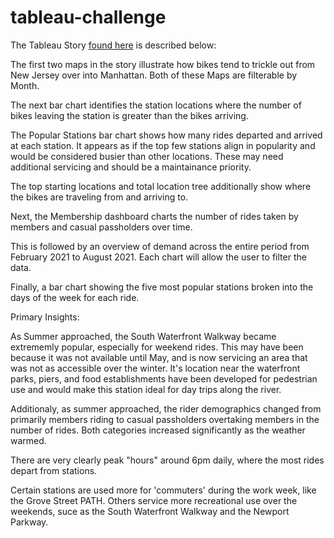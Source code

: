 # tableau-challenge

The Tableau Story [found here](https://public.tableau.com/app/profile/ashleigh.devito) is described below:

The first two maps in the story illustrate how bikes tend to trickle out from New Jersey over into Manhattan. Both of these Maps are filterable by Month.

The next bar chart identifies the station locations where the number of bikes leaving the station is greater than the bikes arriving.  

The Popular Stations bar chart shows how many rides departed and arrived at each station.  It appears as if the top few stations align in popularity and would be considered busier than other locations.  These may need additional servicing and should be a maintainance priority.

The top starting locations and total location tree additionally show where the bikes are traveling from and arriving to.

Next, the Membership dashboard charts the number of rides taken by members and casual passholders over time.

This is followed by an overview of demand across the entire period from February 2021 to August 2021.  Each chart will allow the user to filter the data.

Finally, a bar chart showing the five most popular stations broken into the days of the week for each ride.


Primary Insights:

As Summer approached, the South Waterfront Walkway became extrememly popular, especially for weekend rides.  This may have been because it was not available until May, and is now servicing an area that was not as accessible over the winter. It's location near the waterfront parks, piers, and food establishments have been developed for pedestrian use and would make this station ideal for day trips along the river.

Additionaly, as summer approached, the rider demographics changed from primarily members riding to casual passholders overtaking members in the number of rides.  Both categories increased significantly as the weather warmed.

There are very clearly peak "hours" around 6pm daily, where the most rides depart from stations.

Certain stations are used more for 'commuters' during the work week, like the Grove Street PATH.  Others service more recreational use over the weekends, suce as the South Waterfront Walkway and the Newport Parkway.


